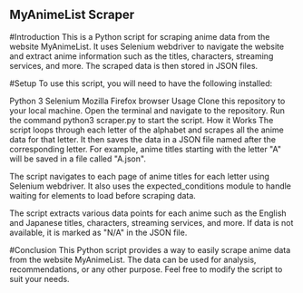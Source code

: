 ## MyAnimeList Scraper
#Introduction
This is a Python script for scraping anime data from the website MyAnimeList. It uses Selenium webdriver to navigate the website and extract anime information such as the titles, characters, streaming services, and more. The scraped data is then stored in JSON files.

#Setup
To use this script, you will need to have the following installed:

Python 3
Selenium
Mozilla Firefox browser
Usage
Clone this repository to your local machine.
Open the terminal and navigate to the repository.
Run the command python3 scraper.py to start the script.
How it Works
The script loops through each letter of the alphabet and scrapes all the anime data for that letter. It then saves the data in a JSON file named after the corresponding letter. For example, anime titles starting with the letter "A" will be saved in a file called "A.json".

The script navigates to each page of anime titles for each letter using Selenium webdriver. It also uses the expected_conditions module to handle waiting for elements to load before scraping data.

The script extracts various data points for each anime such as the English and Japanese titles, characters, streaming services, and more. If data is not available, it is marked as "N/A" in the JSON file.

#Conclusion
This Python script provides a way to easily scrape anime data from the website MyAnimeList. The data can be used for analysis, recommendations, or any other purpose. Feel free to modify the script to suit your needs.
